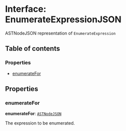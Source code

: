 # Interface: EnumerateExpressionJSON

ASTNodeJSON representation of `EnumerateExpression`

## Table of contents

### Properties

* [enumerateFor](/auto-docs/fixed-layout-editor/interfaces/EnumerateExpressionJSON.md#enumeratefor)

## Properties

### enumerateFor

**enumerateFor**: [`ASTNodeJSON`](/auto-docs/fixed-layout-editor/interfaces/ASTNodeJSON.md)

The expression to be enumerated.
